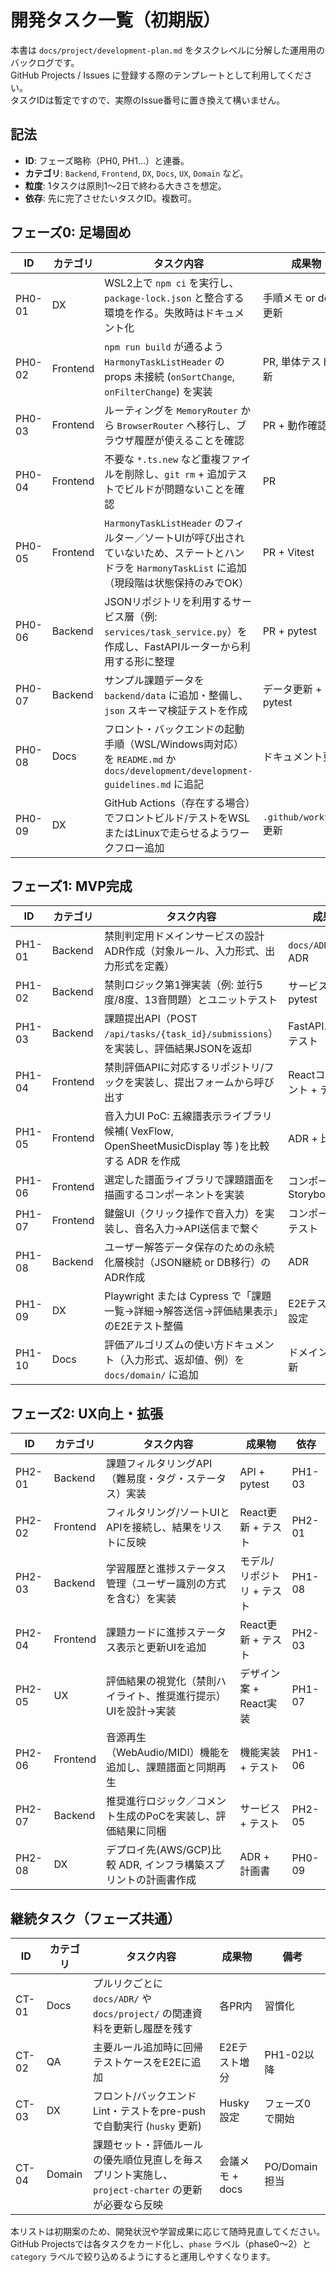 # 開発タスク一覧（初期版）

本書は `docs/project/development-plan.md` をタスクレベルに分解した運用用のバックログです。  
GitHub Projects / Issues に登録する際のテンプレートとして利用してください。  
タスクIDは暫定ですので、実際のIssue番号に置き換えて構いません。

## 記法

- **ID**: フェーズ略称（PH0, PH1…）と連番。
- **カテゴリ**: `Backend`, `Frontend`, `DX`, `Docs`, `UX`, `Domain` など。
- **粒度**: 1タスクは原則1〜2日で終わる大きさを想定。
- **依存**: 先に完了させたいタスクID。複数可。

## フェーズ0: 足場固め

| ID | カテゴリ | タスク内容 | 成果物 | 依存 |
| --- | --- | --- | --- | --- |
| PH0-01 | DX | WSL2上で `npm ci` を実行し、`package-lock.json` と整合する環境を作る。失敗時はドキュメント化 | 手順メモ or docs更新 | - |
| PH0-02 | Frontend | `npm run build` が通るよう `HarmonyTaskListHeader` の props 未接続 (`onSortChange`, `onFilterChange`) を実装 | PR, 単体テスト更新 | PH0-01 |
| PH0-03 | Frontend | ルーティングを `MemoryRouter` から `BrowserRouter` へ移行し、ブラウザ履歴が使えることを確認 | PR + 動作確認記録 | PH0-02 |
| PH0-04 | Frontend | 不要な `*.ts.new` など重複ファイルを削除し、`git rm` + 追加テストでビルドが問題ないことを確認 | PR | PH0-02 |
| PH0-05 | Frontend | `HarmonyTaskListHeader` のフィルター／ソートUIが呼び出されていないため、ステートとハンドラを `HarmonyTaskList` に追加（現段階は状態保持のみでOK） | PR + Vitest | PH0-02 |
| PH0-06 | Backend | JSONリポジトリを利用するサービス層（例: `services/task_service.py`）を作成し、FastAPIルーターから利用する形に整理 | PR + pytest | - |
| PH0-07 | Backend | サンプル課題データを `backend/data` に追加・整備し、`json` スキーマ検証テストを作成 | データ更新 + pytest | PH0-06 |
| PH0-08 | Docs | フロント・バックエンドの起動手順（WSL/Windows両対応）を `README.md` か `docs/development/development-guidelines.md` に追記 | ドキュメント更新 | PH0-01 |
| PH0-09 | DX | GitHub Actions（存在する場合）でフロントビルド/テストをWSLまたはLinuxで走らせるようワークフロー追加 | `.github/workflows` 更新 | PH0-01 |

## フェーズ1: MVP完成

| ID | カテゴリ | タスク内容 | 成果物 | 依存 |
| --- | --- | --- | --- | --- |
| PH1-01 | Backend | 禁則判定用ドメインサービスの設計ADR作成（対象ルール、入力形式、出力形式を定義） | `docs/ADR/` へのADR | PH0-06 |
| PH1-02 | Backend | 禁則ロジック第1弾実装（例: 並行5度/8度、13音問題）とユニットテスト | サービスコード + pytest | PH1-01 |
| PH1-03 | Backend | 課題提出API（POST `/api/tasks/{task_id}/submissions`）を実装し、評価結果JSONを返却 | FastAPIルート + テスト | PH1-02 |
| PH1-04 | Frontend | 禁則評価APIに対応するリポジトリ/フックを実装し、提出フォームから呼び出す | Reactコンポーネント + テスト | PH1-03 |
| PH1-05 | Frontend | 音入力UI PoC: 五線譜表示ライブラリ候補( VexFlow, OpenSheetMusicDisplay 等 )を比較する ADR を作成 | ADR + 比較表 | PH0-05 |
| PH1-06 | Frontend | 選定した譜面ライブラリで課題譜面を描画するコンポーネントを実装 | コンポーネント + Storybook/Vitest | PH1-05 |
| PH1-07 | Frontend | 鍵盤UI（クリック操作で音入力）を実装し、音名入力→API送信まで繋ぐ | コンポーネント + テスト | PH1-04 |
| PH1-08 | Backend | ユーザー解答データ保存のための永続化層検討（JSON継続 or DB移行）のADR作成 | ADR | PH1-03 |
| PH1-09 | DX | Playwright または Cypress で「課題一覧→詳細→解答送信→評価結果表示」のE2Eテスト整備 | E2Eテスト + CI設定 | PH1-04 |
| PH1-10 | Docs | 評価アルゴリズムの使い方ドキュメント（入力形式、返却値、例）を `docs/domain/` に追加 | ドメイン資料更新 | PH1-03 |

## フェーズ2: UX向上・拡張

| ID | カテゴリ | タスク内容 | 成果物 | 依存 |
| --- | --- | --- | --- | --- |
| PH2-01 | Backend | 課題フィルタリングAPI（難易度・タグ・ステータス）実装 | API + pytest | PH1-03 |
| PH2-02 | Frontend | フィルタリング/ソートUIとAPIを接続し、結果をリストに反映 | React更新 + テスト | PH2-01 |
| PH2-03 | Backend | 学習履歴と進捗ステータス管理（ユーザー識別の方式を含む）を実装 | モデル/リポジトリ + テスト | PH1-08 |
| PH2-04 | Frontend | 課題カードに進捗ステータス表示と更新UIを追加 | React更新 + テスト | PH2-03 |
| PH2-05 | UX | 評価結果の視覚化（禁則ハイライト、推奨進行提示）UIを設計→実装 | デザイン案 + React実装 | PH1-07 |
| PH2-06 | Frontend | 音源再生（WebAudio/MIDI）機能を追加し、課題譜面と同期再生 | 機能実装 + テスト | PH1-06 |
| PH2-07 | Backend | 推奨進行ロジック／コメント生成のPoCを実装し、評価結果に同梱 | サービス + テスト | PH2-05 |
| PH2-08 | DX | デプロイ先(AWS/GCP)比較 ADR, インフラ構築スプリントの計画書作成 | ADR + 計画書 | PH0-09 |

## 継続タスク（フェーズ共通）

| ID | カテゴリ | タスク内容 | 成果物 | 備考 |
| --- | --- | --- | --- | --- |
| CT-01 | Docs | プルリクごとに `docs/ADR/` や `docs/project/` の関連資料を更新し履歴を残す | 各PR内 | 習慣化 |
| CT-02 | QA | 主要ルール追加時に回帰テストケースをE2Eに追加 | E2Eテスト増分 | PH1-02以降 |
| CT-03 | DX | フロント/バックエンドLint・テストをpre-pushで自動実行 (`husky` 更新) | Husky設定 | フェーズ0で開始 |
| CT-04 | Domain | 課題セット・評価ルールの優先順位見直しを毎スプリント実施し、`project-charter` の更新が必要なら反映 | 会議メモ + docs | PO/Domain担当 |

本リストは初期案のため、開発状況や学習成果に応じて随時見直してください。GitHub Projectsでは各タスクをカード化し、`phase` ラベル（phase0〜2）と `category` ラベルで絞り込めるようにすると運用しやすくなります。

